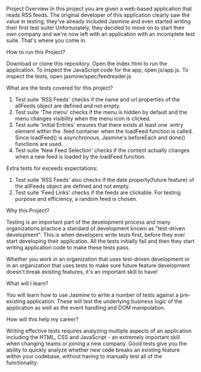 Project Overview
In this project you are given a web-based application that reads RSS feeds. The original developer of this application clearly saw the value in testing, they've already included Jasmine and even started writing their first test suite! Unfortunately, they decided to move on to start their own company and we're now left with an application with an incomplete test suite. That's where you come in.

How to run this Project?

Download or clone this repository. Open the index.html to run the application. To inspect the JavaScript code for the app, open js/app.js. To inspect the tests, open jasmine/spec/feedreader.js 

What are the tests covered for this project?

1. Test suite 'RSS Feeds' checks if the name and url properties of the allFeeds object are defined and not empty.
2. Test suite 'The menu' checks if the menu is hidden by default and the menu changes visibility when the menu icon is clicked.
3. Test suite 'Initial Entries' ensures that there exists at least one .entry element within the .feed container when the loadFeed function is called. Since loadFeed() is asynchronous, Jasmine's beforeEach and done() functions are used.
4. Test suite 'New Feed Selection' checks if the content actually changes when a new feed is loaded by the loadFeed function.

Extra tests for exceeds expectations:

1. Test suite 'RSS Feeds' also checks if the date property(future feature) of the allFeeds object are defined and not empty.
2. Test suite 'Feed Links' checks if the feeds are clickable. For testing purpose and efficiency, a random feed is chosen.

Why this Project?

Testing is an important part of the development process and many organizations practice a standard of development known as "test-driven development". This is when developers write tests first, before they ever start developing their application. All the tests initially fail and then they start writing application code to make these tests pass.

Whether you work in an organization that uses test-driven development or in an organization that uses tests to make sure future feature development doesn't break existing features, it's an important skill to have!

What will I learn?

You will learn how to use Jasmine to write a number of tests against a pre-existing application. These will test the underlying business logic of the application as well as the event handling and DOM manipulation.

How will this help my career?

Writing effective tests requires analyzing multiple aspects of an application including the HTML, CSS and JavaScript - an extremely important skill when changing teams or joining a new company.
Good tests give you the ability to quickly analyze whether new code breaks an existing feature within your codebase, without having to manually test all of the functionality.

